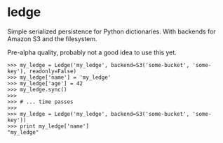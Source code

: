 ledge
=====

Simple serialized persistence for Python dictionaries. With backends for Amazon S3 and the filesystem.

Pre-alpha quality, probably not a good idea to use this yet.

```pycon
>>> my_ledge = Ledge('my_ledge', backend=S3('some-bucket', 'some-key'), readonly=False)
>>> my_ledge['name'] = 'my_ledge'
>>> my_ledge['age'] = 42
>>> my_ledge.sync()
>>>
>>> # ... time passes
>>>
>>> my_ledge = Ledge('my_ledge', backend=S3('some-bucket', 'some-key'))
>>> print my_ledge['name']
"my_ledge"
```
